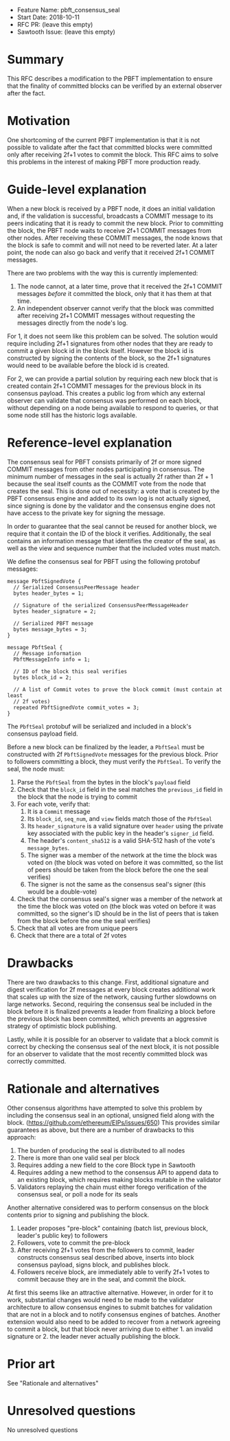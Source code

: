 - Feature Name: pbft_consensus_seal
- Start Date: 2018-10-11
- RFC PR: (leave this empty)
- Sawtooth Issue: (leave this empty)

# Summary
[summary]: #summary

This RFC describes a modification to the PBFT implementation to ensure that the
finality of committed blocks can be verified by an external observer after the
fact.

# Motivation
[motivation]: #motivation

One shortcoming of the current PBFT implementation is that it is not possible
to validate after the fact that committed blocks were committed only after
receiving 2f+1 votes to commit the block. This RFC aims to solve this problems
in the interest of making PBFT more production ready.

# Guide-level explanation
[guide-level-explanation]: #guide-level-explanation

When a new block is received by a PBFT node, it does an initial validation and,
if the validation is successful, broadcasts a COMMIT message to its peers
indicating that it is ready to commit the new block. Prior to committing the
block, the PBFT node waits to receive 2f+1 COMMIT messages from other nodes.
After receiving these COMMIT messages, the node knows that the block is safe to
commit and will not need to be reverted later. At a later point, the node can
also go back and verify that it received 2f+1 COMMIT messages.

There are two problems with the way this is currently implemented:

1. The node cannot, at a later time, prove that it received the 2f+1 COMMIT
   messages _before_ it committed the block, only that it has them at that
   time.
2. An independent observer cannot verify that the block was committed after
   receiving 2f+1 COMMIT messages without requesting the messages directly from
   the node's log.

For 1, it does not seem like this problem can be solved. The solution would
require including 2f+1 signatures from other nodes that they are ready to
commit a given block id in the block itself. However the block id is
constructed by signing the contents of the block, so the 2f+1 signatures would
need to be available before the block id is created.

For 2, we can provide a partial solution by requiring each new block that is
created contain 2f+1 COMMIT messages for the previous block in its consensus
payload. This creates a public log from which any external observer can
validate that consensus was performed on each block, without depending on a
node being available to respond to queries, or that some node still has the
historic logs available.

# Reference-level explanation
[reference-level-explanation]: #reference-level-explanation

The consensus seal for PBFT consists primarily of 2f or more signed COMMIT
messages from other nodes participating in consensus. The minimum number of
messages in the seal is actually 2f rather than 2f + 1 because the seal itself
counts as the COMMIT vote from the node that creates the seal. This is done out
of necessity: a vote that is created by the PBFT consensus engine and added to
its own log is not actually signed, since signing is done by the validator and
the consensus engine does not have access to the private key for signing the
message.

In order to guarantee that the seal cannot be reused for another block, we
require that it contain the ID of the block it verifies. Additionally, the seal
contains an information message that identifies the creator of the seal, as well
as the view and sequence number that the included votes must match.

We define the consensus seal for PBFT using the following protobuf messages:

    message PbftSignedVote {
      // Serialized ConsensusPeerMessage header
      bytes header_bytes = 1;

      // Signature of the serialized ConsensusPeerMessageHeader
      bytes header_signature = 2;

      // Serialized PBFT message
      bytes message_bytes = 3;
    }

    message PbftSeal {
      // Message information
      PbftMessageInfo info = 1;

      // ID of the block this seal verifies
      bytes block_id = 2;

      // A list of Commit votes to prove the block commit (must contain at least
      // 2f votes)
      repeated PbftSignedVote commit_votes = 3;
    }

The `PbftSeal` protobuf will be serialized and included in a block's consensus
payload field.

Before a new block can be finalized by the leader, a `PbftSeal` must be
constructed with 2f `PbftSignedVote` messages for the previous block. Prior to
followers committing a block, they must verify the `PbftSeal`. To verify the
seal, the node must:

1. Parse the `PbftSeal` from the bytes in the block's `payload` field
2. Check that the `block_id` field in the seal matches the `previous_id` field
   in the block that the node is trying to commit
3. For each vote, verify that:
   1. It is a `Commit` message
   2. Its `block_id`, `seq_num`, and `view` fields match those of the `PbftSeal`
   3. Its `header_signature` is a valid signature over `header` using the
      private key associated with the public key in the header's `signer_id`
      field.
   4. The header's `content_sha512` is a valid SHA-512 hash of the vote's
      `message_bytes`.
   5. The signer was a member of the network at the time the block was voted on
      (the block was voted on before it was committed, so the list of peers
      should be taken from the block before the one the seal verifies)
   6. The signer is not the same as the consensus seal's signer (this would be a
      double-vote)
4. Check that the consensus seal's signer was a member of the network at the
   time the block was voted on (the block was voted on before it was committed,
   so the signer's ID should be in the list of peers that is taken from the
   block before the one the seal verifies)
5. Check that all votes are from unique peers
6. Check that there are a total of 2f votes

# Drawbacks
[drawbacks]: #drawbacks

There are two drawbacks to this change. First, additional signature and digest
verification for 2f messages at every block creates additional work that
scales up with the size of the network, causing further slowdowns on large
networks. Second, requiring the consensus seal be included in the block before
it is finalized prevents a leader from finalizing a block before the previous
block has been committed, which prevents an aggressive strategy of optimistic
block publishing.

Lastly, while it is possible for an observer to validate that a block commit is
correct by checking the consensus seal of the next block, it is not possible
for an observer to validate that the most recently committed block was
correctly committed.

# Rationale and alternatives
[alternatives]: #alternatives

Other consensus algorithms have attempted to solve this problem by including
the consensus seal in an optional, unsigned field along with the block. (https://github.com/ethereum/EIPs/issues/650)
This provides similar guarantees as above, but there are a number of drawbacks
to this approach:

1. The burden of producing the seal is distributed to all nodes
2. There is more than one valid seal per block
3. Requires adding a new field to the core Block type in Sawtooth
4. Requires adding a new method to the consensus API to append data to an
   existing block, which requires making blocks mutable in the validator
5. Validators replaying the chain must either forego verification of the
   consensus seal, or poll a node for its seals

Another alternative considered was to perform consensus on the block contents
prior to signing and publishing the block.

1. Leader proposes "pre-block" containing (batch list, previous block, leader's
   public key) to followers
2. Followers, vote to commit the pre-block
3. After receiving 2f+1 votes from the followers to commit, leader constructs
   consensus seal described above, inserts into block consensus payload, signs
   block, and publishes block.
4. Followers receive block, are immediately able to verify 2f+1 votes to commit
   because they are in the seal, and commit the block.

At first this seems like an attractive alternative. However, in order for it to
work, substantial changes would need to be made to the validator architecture
to allow consensus engines to submit batches for validation that are not in a
block and to notify consensus engines of batches. Another extension would also
need to be added to recover from a network agreeing to commit a block, but that
block never arriving due to either 1. an invalid signature or 2. the leader
never actually publishing the block.

# Prior art
[prior-art]: #prior-art

See "Rationale and alternatives"

# Unresolved questions
[unresolved]: #unresolved-questions

No unresolved questions
